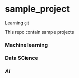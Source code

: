 # sample_project
Learning git

This repo contain sample projects

### Machine learning
### Data SCience
### *AI*
